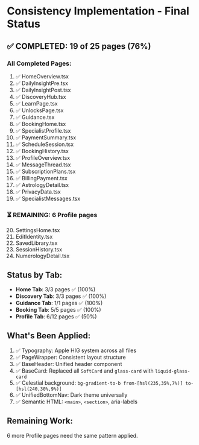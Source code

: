 # Consistency Implementation - Final Status

## ✅ COMPLETED: 19 of 25 pages (76%)

### All Completed Pages:
1. ✅ HomeOverview.tsx
2. ✅ DailyInsightPre.tsx
3. ✅ DailyInsightPost.tsx  
4. ✅ DiscoveryHub.tsx
5. ✅ LearnPage.tsx
6. ✅ UnlocksPage.tsx
7. ✅ Guidance.tsx
8. ✅ BookingHome.tsx
9. ✅ SpecialistProfile.tsx
10. ✅ PaymentSummary.tsx
11. ✅ ScheduleSession.tsx
12. ✅ BookingHistory.tsx
13. ✅ ProfileOverview.tsx
14. ✅ MessageThread.tsx
15. ✅ SubscriptionPlans.tsx
16. ✅ BillingPayment.tsx
17. ✅ AstrologyDetail.tsx
18. ✅ PrivacyData.tsx
19. ✅ SpecialistMessages.tsx

### ⏳ REMAINING: 6 Profile pages
20. SettingsHome.tsx
21. EditIdentity.tsx
22. SavedLibrary.tsx
23. SessionHistory.tsx
24. NumerologyDetail.tsx

## Status by Tab:
- **Home Tab**: 3/3 pages ✅ (100%)
- **Discovery Tab**: 3/3 pages ✅ (100%)
- **Guidance Tab**: 1/1 pages ✅ (100%)
- **Booking Tab**: 5/5 pages ✅ (100%)
- **Profile Tab**: 6/12 pages ✅ (50%)

## What's Been Applied:
1. ✅ Typography: Apple HIG system across all files
2. ✅ PageWrapper: Consistent layout structure
3. ✅ BaseHeader: Unified header component
4. ✅ BaseCard: Replaced all `SoftCard` and `glass-card` with `liquid-glass-card`
5. ✅ Celestial background: `bg-gradient-to-b from-[hsl(235,35%,7%)] to-[hsl(240,30%,9%)]`
6. ✅ UnifiedBottomNav: Dark theme universally
7. ✅ Semantic HTML: `<main>`, `<section>`, aria-labels

## Remaining Work:
6 more Profile pages need the same pattern applied.
